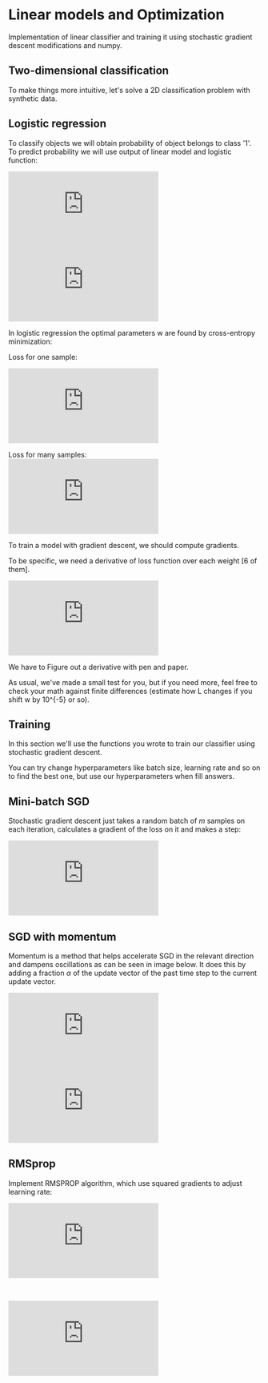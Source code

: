 
# Linear models and Optimization

Implementation of linear classifier and training it using stochastic gradient descent modifications and numpy.

## Two-dimensional classification

To make things more intuitive, let's solve a 2D classification problem with synthetic data.

## Logistic regression

To classify objects we will obtain probability of object belongs to class '1'. To predict probability we will use output of linear model and logistic function:
<br>
<!-- $$ a(x; w) = \langle w, x \rangle $$ -->
<!--$$ $$ -->
![Eqn1](http://latex.codecogs.com/gif.latex?a%28x%3B%20w%29%20%3D%20%5Clangle%20w%2C%20x%20%5Crangle)
  <br>
![Eqn2](http://latex.codecogs.com/gif.latex?%5Cinline%20P%28%20y%3D1%20%5C%3B%20%5Cbig%7C%20%5C%3B%20x%2C%20%5C%2C%20w%29%20%3D%20%5Cdfrac%7B1%7D%7B1%20&plus;%20%5Cexp%28-%20%5Clangle%20w%2C%20x%20%5Crangle%29%7D%20%3D%20%5Csigma%28%5Clangle%20w%2C%20x%20%5Crangle%29)

In logistic regression the optimal parameters w are found by cross-entropy minimization:

Loss for one sample: 
<br>
<!-- $$ l(x_i, y_i, w) = - \left[ {y_i \cdot log P(y_i = 1 \, | \, x_i,w) + (1-y_i) \cdot log (1-P(y_i = 1\, | \, x_i,w))}\right] $$ -->
![Eqn3](http://latex.codecogs.com/gif.latex?%5Cinline%20l%28x_i%2C%20y_i%2C%20w%29%20%3D%20-%20%5Cleft%5B%20%7By_i%20%5Ccdot%20log%20P%28y_i%20%3D%201%20%5C%2C%20%7C%20%5C%2C%20x_i%2Cw%29%20&plus;%20%281-y_i%29%20%5Ccdot%20log%20%281-P%28y_i%20%3D%201%5C%2C%20%7C%20%5C%2C%20x_i%2Cw%29%29%7D%5Cright%5D)

Loss for many samples: <!-- $$ L(X, \vec{y}, w) =  {1 \over \ell} \sum_{i=1}^\ell l(x_i, y_i, w) $$  -->
<br>
![Eqn4](http://latex.codecogs.com/gif.latex?%5Cinline%20L%28X%2C%20%5Cvec%7By%7D%2C%20w%29%20%3D%20%7B1%20%5Cover%20%5Cell%7D%20%5Csum_%7Bi%3D1%7D%5E%5Cell%20l%28x_i%2C%20y_i%2C%20w%29)


To train a model with gradient descent, we should compute gradients.

To be specific, we need a derivative of loss function over each weight [6 of them].
<br>
<!-- $$ \nabla_w L = {1 \over \ell} \sum_{i=1}^\ell \nabla_w l(x_i, y_i, w) $$   -->
![Equation 5](http://latex.codecogs.com/gif.latex?%5Cinline%20%5Cnabla_w%20L%20%3D%20%7B1%20%5Cover%20%5Cell%7D%20%5Csum_%7Bi%3D1%7D%5E%5Cell%20%5Cnabla_w%20l%28x_i%2C%20y_i%2C%20w%29)

We have to Figure out a derivative with pen and paper. 

As usual, we've made a small test for you, but if you need more, feel free to check your math against finite differences (estimate how L changes if you shift w by 10^{-5} or so).

## Training
In this section we'll use the functions you wrote to train our classifier using stochastic gradient descent.

You can try change hyperparameters like batch size, learning rate and so on to find the best one, but use our hyperparameters when fill answers.

## Mini-batch SGD

Stochastic gradient descent just takes a random batch of $m$ samples on each iteration, calculates a gradient of the loss on it and makes a step:
<br>
<!-- $$ w_t = w_{t-1} - \eta \dfrac{1}{m} \sum_{j=1}^m \nabla_w l(x_{i_j}, y_{i_j}, w_t) $$  -->
![Equation 6](http://latex.codecogs.com/gif.latex?%5Cinline%20w_t%20%3D%20w_%7Bt-1%7D%20-%20%5Ceta%20%5Cdfrac%7B1%7D%7Bm%7D%20%5Csum_%7Bj%3D1%7D%5Em%20%5Cnabla_w%20l%28x_%7Bi_j%7D%2C%20y_%7Bi_j%7D%2C%20w_t%29)

## SGD with momentum

Momentum is a method that helps accelerate SGD in the relevant direction and dampens oscillations as can be seen in image below. It does this by adding a fraction $\alpha$ of the update vector of the past time step to the current update vector.
<br>
<!-- $$ \nu_t = \alpha \nu_{t-1} + \eta\dfrac{1}{m} \sum_{j=1}^m \nabla_w l(x_{i_j}, y_{i_j}, w_t) $$ -->
<!-- $$ w_t = w_{t-1} - \nu_t$$-->

![Equation 7](http://latex.codecogs.com/gif.latex?%5Cinline%20%5Cnu_t%20%3D%20%5Calpha%20%5Cnu_%7Bt-1%7D%20&plus;%20%5Ceta%5Cdfrac%7B1%7D%7Bm%7D%20%5Csum_%7Bj%3D1%7D%5Em%20%5Cnabla_w%20l%28x_%7Bi_j%7D%2C%20y_%7Bi_j%7D%2C%20w_t%29)
<br>
![Equation 8](http://latex.codecogs.com/gif.latex?%5Cinline%20w_t%20%3D%20w_%7Bt-1%7D%20-%20%5Cnu_t)


## RMSprop

Implement RMSPROP algorithm, which use squared gradients to adjust learning rate:
<br>
<!-- $$ G_j^t = \alpha G_j^{t-1} + (1 - \alpha) g_{tj}^2 $$-->
<!-- $$ w_j^t = w_j^{t-1} - \dfrac{\eta}{\sqrt{G_j^t + \varepsilon}} g_{tj} $$-->

![Equation 09](http://latex.codecogs.com/gif.latex?%5Cinline%20G_j%5Et%20%3D%20%5Calpha%20G_j%5E%7Bt-1%7D%20&plus;%20%281%20-%20%5Calpha%29%20g_%7Btj%7D%5E2)


<br>

![Equation 10](http://latex.codecogs.com/gif.latex?%5Cinline%20w_j%5Et%20%3D%20w_j%5E%7Bt-1%7D%20%20%5Cdfrac%7B%5Ceta%7D%7B%5Csqrt%7BG_j%5Et%20&plus;%20%5Cvarepsilon%7D%7D%20g_%7Btj%7D)

